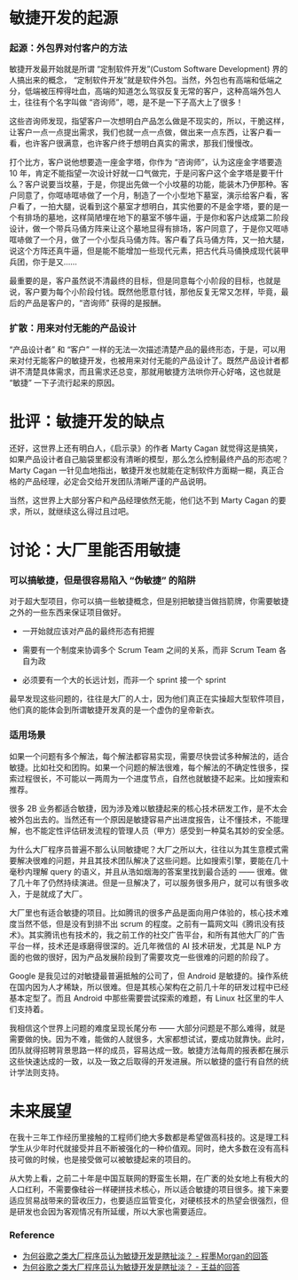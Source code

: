 # 敏捷开发的起源

### 起源：外包界对付客户的方法

敏捷开发最开始就是所谓 “定制软件开发”(Custom Software Development) 界的人搞出来的概念， “定制软件开发”就是软件外包。当然，外包也有高端和低端之分，低端被压榨得吐血，高端的知道怎么驾驭反复无常的客户，这种高端外包人士，往往有个名字叫做 “咨询师”，嗯，是不是一下子高大上了很多！

这些咨询师发现，指望客户一次想明白产品怎么做是不现实的，所以，干脆这样，让客户一点一点提出需求，我们也就一点一点做，做出来一点东西，让客户看一看，也许客户很满意，也许客户终于想明白真实的需求，那我们慢慢改。

打个比方，客户说他想要造一座金字塔，你作为 “咨询师”，认为这座金字塔要造 10 年，肯定不能指望一次设计好就一口气做完，于是问客户这个金字塔是要干什么？客户说要当坟墓，于是，你提出先做一个小坟墓的功能，能装木乃伊那种。客户同意了，你哐哧哐哧做了一个月，制造了一个小型地下墓室，演示给客户看，客户看了，一拍大腿，说看到这个墓室才想明白，其实他要的不是金字塔，要的是一个有排场的墓地，这样简陋埋在地下的墓室不够牛逼，于是你和客户达成第二阶段设计，做一个带兵马俑方阵来让这个墓地显得有排场，客户同意了，于是你又哐哧哐哧做了一个月，做了一个小型兵马俑方阵。客户看了兵马俑方阵，又一拍大腿，说这个方阵还真牛逼，但是能不能增加一些现代元素，把古代兵马俑换成现代装甲兵团，你于是又……

最重要的是，客户虽然说不清最终的目标，但是同意每个小阶段的目标，也就是说，客户要为每个小阶段付钱。既然他愿意付钱，那他反复无常又怎样，毕竟，最后的产品是客户的，“咨询师” 获得的是报酬。

### 扩散：用来对付无能的产品设计

“产品设计者” 和 “客户” 一样的无法一次描述清楚产品的最终形态，于是，可以用来对付无能客户的敏捷开发，也被用来对付无能的产品设计了。既然产品设计者都讲不清楚具体需求，而且需求还总变，那就用敏捷方法哄你开心好咯，这也就是 “敏捷” 一下子流行起来的原因。



# 批评：敏捷开发的缺点

还好，这世界上还有明白人，《启示录》的作者 Marty Cagan 就觉得这是搞笑，如果产品设计者自己脑袋里都没有清晰的模型，那么怎么控制最终产品的形态呢？Marty Cagan 一针见血地指出，敏捷开发也就能在定制软件方面糊一糊，真正合格的产品经理，必定会交给开发团队清晰严谨的产品说明。

当然，这世界上大部分客户和产品经理依然无能，他们达不到 Marty Cagan 的要求，所以，就继续这么得过且过吧。

# 讨论：大厂里能否用敏捷

### 可以搞敏捷，但是很容易陷入 “伪敏捷” 的陷阱

对于超大型项目，你可以搞一些敏捷概念，但是别把敏捷当做挡箭牌，你需要敏捷之外的一些东西来保证项目做好。

- 一开始就应该对产品的最终形态有把握

- 需要有一个制度来协调多个 Scrum Team 之间的关系，而非 Scrum Team 各自为政

- 必须要有一个大的长远计划，而非一个 sprint 接一个 sprint

最早发现这些问题的，往往是大厂的人士，因为他们真正在实操超大型软件项目，他们真的能体会到所谓敏捷开发真的是一个虚伪的皇帝新衣。

### 适用场景

如果一个问题有多个解法，每个解法都容易实现，需要尽快尝试多种解法的，适合敏捷。比如社交和团购。如果一个问题的解法很难，每个解法的不确定性很多，探索过程很长，不可能以一两周为一个进度节点，自然也就敏捷不起来。比如搜索和推荐。

很多 2B 业务都适合敏捷，因为涉及难以敏捷起来的核心技术研发工作，是不太会被外包出去的。当然还有一个原因是敏捷容易产出进度报告，让不懂技术，不能理解，也不能定性评估研发流程的管理人员（甲方）感受到一种莫名其妙的安全感。

为什么大厂程序员普遍不那么认同敏捷呢？大厂之所以大，往往以为其生意模式需要解决很难的问题，并且其技术团队解决了这些问题。比如搜索引擎，要能在几十毫秒内理解 query 的语义，并且从浩如烟海的答案里找到最合适的 —— 很难。做了几十年了仍然持续演进。但是一旦解决了，可以服务很多用户，就可以有很多收入，于是就成了大厂。

大厂里也有适合敏捷的项目。比如腾讯的很多产品是面向用户体验的，核心技术难度当然不低，但是没有到排不出 scrum 的程度。之前有一篇网文叫《腾讯没有技术》。其实腾讯也有技术的，我之前工作的社交广告平台，和所有其他大厂的广告平台一样，技术还是琢磨得很深的。近几年微信的 AI 技术研发，尤其是 NLP 方面的也做的很好，因为产品发展阶段到了需要攻克一些很难的问题的阶段了。

Google 是我见过的对敏捷最普遍抵触的公司了，但 Android 是敏捷的。操作系统在国内因为人才稀缺，所以很难。但是其核心架构在之前几十年的研发过程中已经基本定型了。而且 Android 中那些需要尝试探索的难题，有 Linux 社区里的牛人们支持着。

我相信这个世界上问题的难度呈现长尾分布 —— 大部分问题是不那么难得，就是需要做的快。因为不难，能做的人就很多，大家都想试试，要成功就靠快。此时，团队就得招聘背景思路一样的成员，容易达成一致。敏捷方法每周的报表都在展示这些快速达成的一致，以及一致之后取得的开发进展。所以敏捷的盛行有自然的统计学法则支持。



# 未来展望

在我十三年工作经历里接触的工程师们绝大多数都是希望做高科技的。这是理工科学生从少年时代就接受并且不断被强化的一种价值观。同时，绝大多数在没有高科技可做的时候，也是接受做可以被敏捷起来的项目的。

从大势上看，之前二十年是中国互联网的野蛮生长期，在广袤的处女地上有极大的人口红利，不需要像硅谷一样硬拼技术核心，所以适合敏捷的项目很多。接下来要适应贸易战带来的营收压力，也要适应监管变化，对硬核技术的热望会很强烈，但是研发也会因为客观情况有所延缓，所以大家也需要适应。





### Reference

- [为何谷歌之类大厂程序员认为敏捷开发是瞎扯淡？ - 程墨Morgan的回答](https://www.zhihu.com/question/340916482/answer/793222041)
- [为何谷歌之类大厂程序员认为敏捷开发是瞎扯淡？ - 王益的回答](https://www.zhihu.com/question/340916482/answer/1680310508)